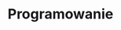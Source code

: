 ---
title: Programowanie
aliases:
 - /index.php/category/programowanie-2/
 - /category/programowanie-2/
---